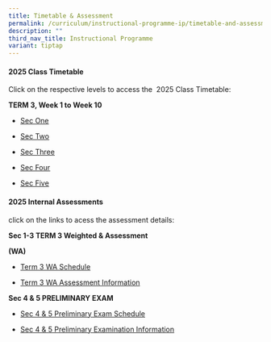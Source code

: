 ```yaml
---
title: Timetable & Assessment
permalink: /curriculum/instructional-programme-ip/timetable-and-assessment/
description: ""
third_nav_title: Instructional Programme
variant: tiptap
---
```

<h4>2025 Class Timetable</h4>
<p>Click on the respective levels to access the&nbsp; 2025 Class Timetable:</p>
<p><strong>TERM 3, Week 1 to Week 10</strong>
</p>
<ul>
<li>
<p><a href="https://drive.google.com/file/d/1_kcTZ189K4sayr1b0_nip2_j54rQlw5e/view?usp=sharing" class="XqQF9c" rel="noopener noreferrer nofollow" target="_blank"><u>Sec One</u></a>
</p>
</li>
<li>
<p><a href="https://drive.google.com/file/d/1IMj9yU-AVJ3SCCf2OpKb5GjBb64uym0C/view?usp=sharing" class="XqQF9c" rel="noopener noreferrer nofollow" target="_blank"><u>Sec Two</u></a>
</p>
</li>
<li>
<p><a href="https://drive.google.com/file/d/191Wq6Uet9rGA83gWC3IIJWwgHmiFrNh9/view?usp=sharing" class="XqQF9c" rel="noopener noreferrer nofollow" target="_blank"><u>Sec Three</u></a>
</p>
</li>
<li>
<p><a href="https://drive.google.com/file/d/17oIKtLNc4ogsjDvQ6eBvQaBbtGyVuiiH/view?usp=sharing" class="XqQF9c" rel="noopener noreferrer nofollow" target="_blank"><u>Sec Four</u></a>
</p>
</li>
<li>
<p><a href="https://drive.google.com/file/d/14sQ4rlt91fCJslA9d4OPHd6qSPvh_9np/view?usp=sharing" class="XqQF9c" rel="noopener noreferrer nofollow" target="_blank"><u>Sec Five</u></a>
</p>
</li>
</ul>
<h4>2025 Internal Assessments</h4>
<p>click on the links to acess the assessment details:</p>
<p><strong>Sec 1-3 TERM 3 Weighted &amp; Assessment </strong>
</p>
<p><strong>(WA)</strong>
</p>
<ul data-tight="true" class="tight">
<li>
<p><a href="https://docs.google.com/document/d/1LsNHrsqR0dEr5b7WqtNfmWxY8BDpz_JZ/edit?usp=drive_link&amp;ouid=102535492392452145389&amp;rtpof=true&amp;sd=true" rel="noopener nofollow" target="_blank">Term 3 WA Schedule</a>
</p>
<p></p>
</li>
<li>
<p><a href="https://docs.google.com/document/d/1H6pVB5AGlmdqhrurwylBjz5ivFstBN5P/edit?usp=drive_link&amp;ouid=102535492392452145389&amp;rtpof=true&amp;sd=true" rel="noopener nofollow" target="_blank">Term 3 WA Assessment Information</a>
</p>
<p></p>
</li>
</ul>
<p><strong>Sec 4 &amp; 5 PRELIMINARY EXAM</strong>
</p>
<ul data-tight="true" class="tight">
<li>
<p><a href="https://docs.google.com/document/d/1gnMpWrKWc2CysSBHO7s_yG-dDo2Xr1C4/edit?usp=drive_link&amp;ouid=102535492392452145389&amp;rtpof=true&amp;sd=true" rel="noopener nofollow" target="_blank">Sec 4 &amp; 5 Preliminary Exam Schedule</a>
</p>
<p></p>
</li>
<li>
<p><a href="https://docs.google.com/document/d/1FXsSs9oWHpnK1nyGO0gSi1h5SsQkI1V4/edit?usp=drive_link&amp;ouid=102535492392452145389&amp;rtpof=true&amp;sd=true" rel="noopener nofollow" target="_blank">Sec 4 &amp; 5 Preliminary Examination Information</a>
</p>
</li>
</ul>
<p></p>
<p>
<br>
</p>
